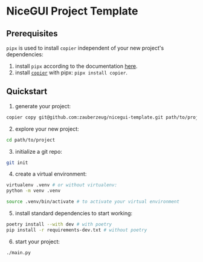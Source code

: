 # NiceGUI Project Template

## Prerequisites

`pipx` is used to install `copier` independent of your new project's dependencies:

1. install `pipx` according to the documentation [here](https://pipx.pypa.io/stable/).
2. install [`copier`](https://copier.readthedocs.io/en/stable/) with pipx: `pipx install copier`.


## Quickstart

1. generate your project:
```bash
copier copy git@github.com:zauberzeug/nicegui-template.git path/to/project
```
2. explore your new project:
```bash
cd path/to/project
```
3. initialize a git repo:
```bash
git init
```
4. create a virtual environment:
```bash
virtualenv .venv # or without virtualenv:
python -m venv .venv

source .venv/bin/activate # to activate your virtual environment
```
5. install standard dependencies to start working:
```bash
poetry install --with dev # with poetry 
pip install -r requirements-dev.txt # without poetry
```
6. start your project:
```bash
./main.py
```